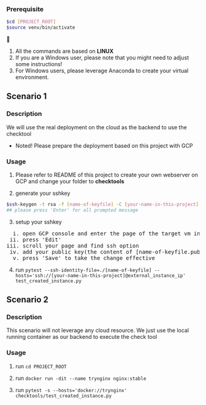 ### Prerequisite

```bash
$cd [PROJECT_ROOT]
$source venv/bin/activate
```

:mega:
1. All the commands are based on **LINUX**
2. If you are a Windows user, please note that you might need to adjust some instructions!
3. For Windows users, please leverage Anaconda to create your virtual environment.

## Scenario 1

### Description

We will use the real deployment on the cloud as the backend to use the checktool

* Noted! Please prepare the deployment based on this project with GCP

### Usage

1. Please refer to README of this project to create your own webserver on GCP and change your folder to **checktools**

2. generate your sshkey

```bash
$ssh-keygen -t rsa -f [name-of-keyfile] -C [your-name-in-this-project]
## please press 'Enter' for all prompted message

```

3. setup your sshkey

<pre>
  i. open GCP console and enter the page of the target vm instance
 ii. press 'Edit'
iii. scroll your page and find ssh option
 iv. add your public key(the content of [name-of-keyfile.pub])
  v. press 'Save' to take the change effective
</pre>

4. run `pytest --ssh-identity-file=./[name-of-keyfile] --hosts='ssh://[your-name-in-this-project]@external_instance_ip' test_created_instance.py`

## Scenario 2

### Description

This scenario will not leverage any cloud resource. We just use the local running container as our backend to execute the check tool

### Usage

1. run `cd PROJECT_ROOT`

2. run `docker run -dit --name trynginx nginx:stable`

3. run `pytest -s --hosts='docker://trynginx' checktools/test_created_instance.py`



